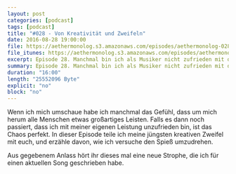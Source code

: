 ```yaml
---
layout: post
categories: [podcast]
tags: [podcast]
title: "#028 - Von Kreativität und Zweifeln"
date: 2016-08-28 19:00:00
file: https://aethermonolog.s3.amazonaws.com/episodes/aethermonolog-028.mp3
file_itunes: https://aethermonolog.s3.amazonaws.com/episodes/aethermonolog-028.m4a
excerpt: Episode 28. Manchmal bin ich als Musiker nicht zufrieden mit der Qualität meiner Ideen. In dieser Folge spreche ich über meine letzten Erfahrungen mit kreativem Zweifeln und wie ich versuche das Eis zu brechen. Aus gegebenem Anlass hört ihr dieses mal eine neue Strophe, die ich für einen aktuellen Song geschrieben habe.
summary: Episode 28. Manchmal bin ich als Musiker nicht zufrieden mit der Qualität meiner Ideen. In dieser Folge spreche ich über meine letzten Erfahrungen mit kreativem Zweifeln und wie ich versuche das Eis zu brechen. Aus gegebenem Anlass hört ihr dieses mal eine neue Strophe, die ich für einen aktuellen Song geschrieben habe. Mehr Details zur Sendung findest du auf <a href="http://aethermonolog.de">aethermonolog.de</a>.
duration: "16:00"
length: "25552096 Byte"
explicit: "no"
block: "no"
---
```


Wenn ich mich umschaue habe ich manchmal das Gefühl, dass um mich herum alle Menschen etwas großartiges Leisten. Falls es dann noch passiert, dass ich mit meiner eigenen Leistung unzufrieden bin, ist das Chaos perfekt.
In dieser Episode teile ich meine jüngsten kreativen Zweifel mit euch, und erzähle davon, wie ich versuche den Spieß umzudrehen.

Aus gegebenem Anlass hört ihr dieses mal eine neue Strophe, die ich für einen aktuellen Song geschrieben habe.
